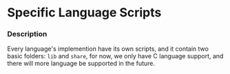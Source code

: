 Specific Language Scripts
=========================

### Description
Every language's implemention have its own scripts, and it contain two basic
folders: `lib` and `share`, for now, we only have C language support, and there
will more language be supported in the future.
